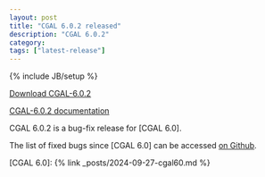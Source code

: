 ```yaml
---
layout: post
title: "CGAL 6.0.2 released"
description: "CGAL 6.0.2"
category:
tags: ["latest-release"]
---
```

{% include JB/setup %}

<i class="bi bi-arrow-down-circle"></i>
[Download CGAL-6.0.2]

<i class="bi bi-book"></i>
[CGAL-6.0.2 documentation]

CGAL 6.0.2 is a bug-fix release for [CGAL 6.0].

The list of fixed bugs since [CGAL 6.0] can be accessed [on Github].

[Download CGAL-6.0.2]: https://github.com/CGAL/cgal/releases/tag/v6.0.2
[CGAL-6.0.2 documentation]: https://doc.cgal.org/6.0.2/Manual/index.html
[on Github]: https://github.com/CGAL/cgal/issues?q=label%3AMerged_in_6.0.2+-label%3AMerged_in_6.0
[CGAL 6.0]: {% link _posts/2024-09-27-cgal60.md %}
